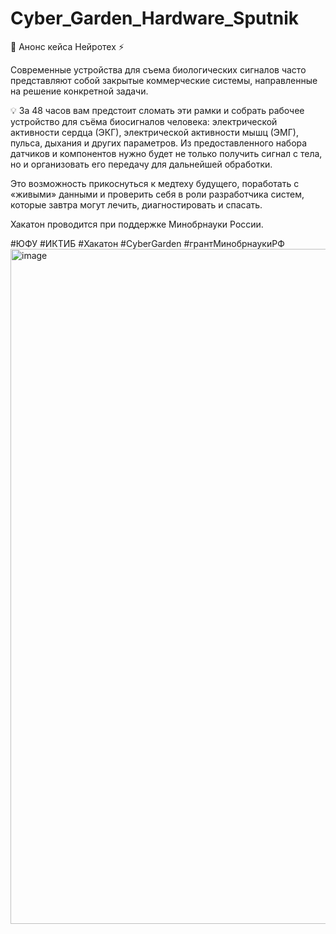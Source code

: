 # Cyber_Garden_Hardware_Sputnik
🌴 Анонс кейса Нейротех ⚡️

Современные устройства для съема биологических сигналов часто представляют собой закрытые коммерческие системы, направленные на решение конкретной задачи.

💡 За 48 часов вам предстоит сломать эти рамки и собрать рабочее устройство для съёма биосигналов человека: электрической активности сердца (ЭКГ), электрической активности мышц (ЭМГ), пульса, дыхания и других параметров. Из предоставленного набора датчиков и компонентов нужно будет не только получить сигнал с тела, но и организовать его передачу для дальнейшей обработки.

Это возможность прикоснуться к медтеху будущего, поработать с «живыми» данными и проверить себя в роли разработчика систем, которые завтра могут лечить, диагностировать и спасать.

Хакатон проводится при поддержке Минобрнауки России.

#ЮФУ #ИКТИБ #Хакатон #CyberGarden #грантМинобрнаукиРФ
<img width="1080" height="1080" alt="image" src="https://github.com/user-attachments/assets/4b84ce0f-8105-469d-bcb2-8f7ea1fe399e" />

